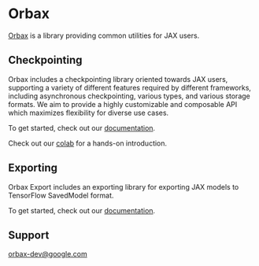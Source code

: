 # Orbax

[Orbax](https://github.com/google/orbax/blob/main/docs/index.md) is a
library providing common utilities for JAX users.

## Checkpointing

Orbax includes a checkpointing library oriented towards JAX users, supporting a
variety of different features required by different frameworks, including
asynchronous checkpointing, various types, and various storage formats.
We aim to provide a highly customizable and composable API which maximizes
flexibility for diverse use cases.

To get started, check out our [documentation](https://github.com/google/orbax/blob/main/docs/checkpoint.md).

Check out our [colab](http://colab.research.google.com/github/google/orbax/blob/main/orbax//checkpoint/orbax_checkpoint.ipynb) for a hands-on introduction.

## Exporting

Orbax Export includes an exporting library for exporting JAX models to
TensorFlow SavedModel format.

To get started, check out our [documentation](https://github.com/google/orbax/blob/main/docs/export.md).

## Support

orbax-dev@google.com
<!-- END GOOGLE-INTERNAL -->